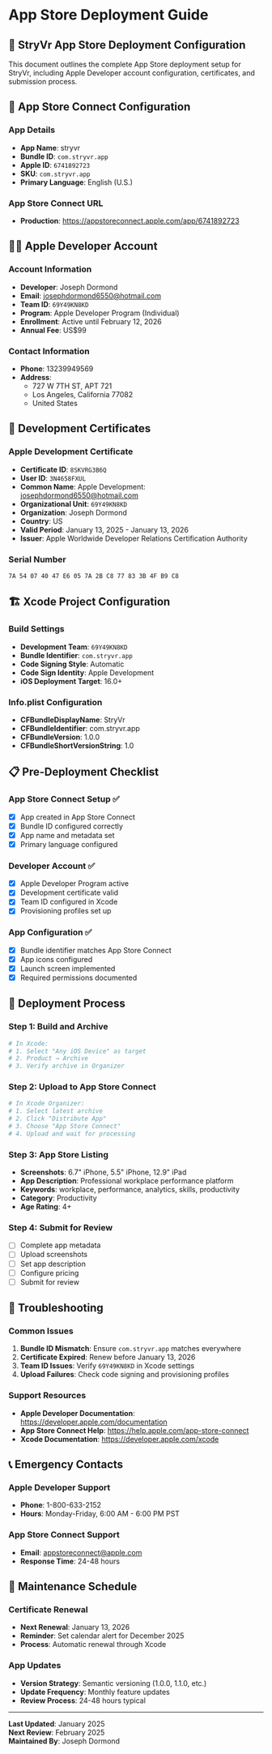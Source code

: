 # App Store Deployment Guide

## 🚀 **StryVr App Store Deployment Configuration**

This document outlines the complete App Store deployment setup for StryVr, including Apple Developer account configuration, certificates, and submission process.

## 📱 **App Store Connect Configuration**

### **App Details**
- **App Name**: stryvr
- **Bundle ID**: `com.stryvr.app`
- **Apple ID**: `6741892723`
- **SKU**: `com.stryvr.app`
- **Primary Language**: English (U.S.)

### **App Store Connect URL**
- **Production**: https://appstoreconnect.apple.com/app/6741892723

## 👨‍💻 **Apple Developer Account**

### **Account Information**
- **Developer**: Joseph Dormond
- **Email**: josephdormond6550@hotmail.com
- **Team ID**: `69Y49KN8KD`
- **Program**: Apple Developer Program (Individual)
- **Enrollment**: Active until February 12, 2026
- **Annual Fee**: US$99

### **Contact Information**
- **Phone**: 13239949569
- **Address**: 
  - 727 W 7TH ST, APT 721
  - Los Angeles, California 77082
  - United States

## 🔐 **Development Certificates**

### **Apple Development Certificate**
- **Certificate ID**: `8SKVRG3B6Q`
- **User ID**: `3N4658FXUL`
- **Common Name**: Apple Development: josephdormond6550@hotmail.com
- **Organizational Unit**: `69Y49KN8KD`
- **Organization**: Joseph Dormond
- **Country**: US
- **Valid Period**: January 13, 2025 - January 13, 2026
- **Issuer**: Apple Worldwide Developer Relations Certification Authority

### **Serial Number**
```
7A 54 07 40 47 E6 05 7A 2B C8 77 83 3B 4F B9 C8
```

## 🏗️ **Xcode Project Configuration**

### **Build Settings**
- **Development Team**: `69Y49KN8KD`
- **Bundle Identifier**: `com.stryvr.app`
- **Code Signing Style**: Automatic
- **Code Sign Identity**: Apple Development
- **iOS Deployment Target**: 16.0+

### **Info.plist Configuration**
- **CFBundleDisplayName**: StryVr
- **CFBundleIdentifier**: com.stryvr.app
- **CFBundleVersion**: 1.0.0
- **CFBundleShortVersionString**: 1.0

## 📋 **Pre-Deployment Checklist**

### **App Store Connect Setup** ✅
- [x] App created in App Store Connect
- [x] Bundle ID configured correctly
- [x] App name and metadata set
- [x] Primary language configured

### **Developer Account** ✅
- [x] Apple Developer Program active
- [x] Development certificate valid
- [x] Team ID configured in Xcode
- [x] Provisioning profiles set up

### **App Configuration** ✅
- [x] Bundle identifier matches App Store Connect
- [x] App icons configured
- [x] Launch screen implemented
- [x] Required permissions documented

## 🚀 **Deployment Process**

### **Step 1: Build and Archive**
```bash
# In Xcode:
# 1. Select "Any iOS Device" as target
# 2. Product → Archive
# 3. Verify archive in Organizer
```

### **Step 2: Upload to App Store Connect**
```bash
# In Xcode Organizer:
# 1. Select latest archive
# 2. Click "Distribute App"
# 3. Choose "App Store Connect"
# 4. Upload and wait for processing
```

### **Step 3: App Store Listing**
- **Screenshots**: 6.7" iPhone, 5.5" iPhone, 12.9" iPad
- **App Description**: Professional workplace performance platform
- **Keywords**: workplace, performance, analytics, skills, productivity
- **Category**: Productivity
- **Age Rating**: 4+

### **Step 4: Submit for Review**
- [ ] Complete app metadata
- [ ] Upload screenshots
- [ ] Set app description
- [ ] Configure pricing
- [ ] Submit for review

## 🔧 **Troubleshooting**

### **Common Issues**
1. **Bundle ID Mismatch**: Ensure `com.stryvr.app` matches everywhere
2. **Certificate Expired**: Renew before January 13, 2026
3. **Team ID Issues**: Verify `69Y49KN8KD` in Xcode settings
4. **Upload Failures**: Check code signing and provisioning profiles

### **Support Resources**
- **Apple Developer Documentation**: https://developer.apple.com/documentation
- **App Store Connect Help**: https://help.apple.com/app-store-connect
- **Xcode Documentation**: https://developer.apple.com/xcode

## 📞 **Emergency Contacts**

### **Apple Developer Support**
- **Phone**: 1-800-633-2152
- **Hours**: Monday-Friday, 6:00 AM - 6:00 PM PST

### **App Store Connect Support**
- **Email**: appstoreconnect@apple.com
- **Response Time**: 24-48 hours

## 🔄 **Maintenance Schedule**

### **Certificate Renewal**
- **Next Renewal**: January 13, 2026
- **Reminder**: Set calendar alert for December 2025
- **Process**: Automatic renewal through Xcode

### **App Updates**
- **Version Strategy**: Semantic versioning (1.0.0, 1.1.0, etc.)
- **Update Frequency**: Monthly feature updates
- **Review Process**: 24-48 hours typical

---

**Last Updated**: January 2025  
**Next Review**: February 2025  
**Maintained By**: Joseph Dormond 